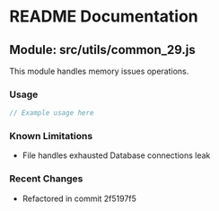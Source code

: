 # README Documentation

## Module: src/utils/common_29.js

This module handles memory issues operations.

### Usage

```java
// Example usage here
```

### Known Limitations

- File handles exhausted Database connections leak

### Recent Changes

- Refactored in commit 2f5197f5

